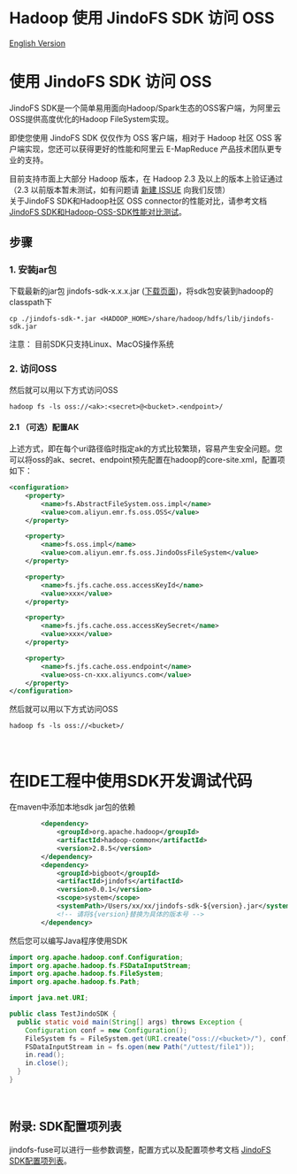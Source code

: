# Hadoop 使用 JindoFS SDK 访问 OSS
[English Version](./jindofs_sdk_how_to_en.md)


# 使用 JindoFS SDK 访问 OSS

JindoFS SDK是一个简单易用面向Hadoop/Spark生态的OSS客户端，为阿里云OSS提供高度优化的Hadoop FileSystem实现。

即使您使用 JindoFS SDK 仅仅作为 OSS 客户端，相对于 Hadoop 社区 OSS 客户端实现，您还可以获得更好的性能和阿里云 E-MapReduce 产品技术团队更专业的支持。

目前支持市面上大部分 Hadoop 版本，在 Hadoop 2.3 及以上的版本上验证通过（2.3 以前版本暂未测试，如有问题请 [新建 ISSUE](https://github.com/aliyun/alibabacloud-jindo-sdk/issues/new) 向我们反馈）<br />关于JindoFS SDK和Hadoop社区 OSS connector的性能对比，请参考文档[JindoFS SDK和Hadoop-OSS-SDK性能对比测试](./jindofs_sdk_vs_hadoop_sdk.md)。<br />

## 步骤

### 1. 安装jar包
下载最新的jar包 jindofs-sdk-x.x.x.jar ([下载页面](/docs/jindofs_sdk_download.md))，将sdk包安装到hadoop的classpath下
```
cp ./jindofs-sdk-*.jar <HADOOP_HOME>/share/hadoop/hdfs/lib/jindofs-sdk.jar
```

注意： 目前SDK只支持Linux、MacOS操作系统<br />

### 2. 访问OSS
然后就可以用以下方式访问OSS

```
hadoop fs -ls oss://<ak>:<secret>@<bucket>.<endpoint>/
```

#### 2.1 （可选）配置AK

上述方式，即在每个uri路径临时指定ak的方式比较繁琐，容易产生安全问题。您可以将oss的ak、secret、endpoint预先配置在hadoop的core-site.xml，配置项如下：
```xml
<configuration>
    <property>
        <name>fs.AbstractFileSystem.oss.impl</name>
        <value>com.aliyun.emr.fs.oss.OSS</value>
    </property>

    <property>
        <name>fs.oss.impl</name>
        <value>com.aliyun.emr.fs.oss.JindoOssFileSystem</value>
    </property>

    <property>
        <name>fs.jfs.cache.oss.accessKeyId</name>
        <value>xxx</value>
    </property>

    <property>
        <name>fs.jfs.cache.oss.accessKeySecret</name>
        <value>xxx</value>
    </property>

    <property>
        <name>fs.jfs.cache.oss.endpoint</name>
        <value>oss-cn-xxx.aliyuncs.com</value>
    </property>
</configuration>
```
然后就可以用以下方式访问OSS
```
hadoop fs -ls oss://<bucket>/
```

<br />

# 在IDE工程中使用SDK开发调试代码

在maven中添加本地sdk jar包的依赖
```xml
        <dependency>
            <groupId>org.apache.hadoop</groupId>
            <artifactId>hadoop-common</artifactId>
            <version>2.8.5</version>
        </dependency>
        <dependency>
            <groupId>bigboot</groupId>
            <artifactId>jindofs</artifactId>
            <version>0.0.1</version>
            <scope>system</scope>
            <systemPath>/Users/xx/xx/jindofs-sdk-${version}.jar</systemPath>
            <!-- 请将${version}替换为具体的版本号 -->
        </dependency>
```
然后您可以编写Java程序使用SDK
```java
import org.apache.hadoop.conf.Configuration;
import org.apache.hadoop.fs.FSDataInputStream;
import org.apache.hadoop.fs.FileSystem;
import org.apache.hadoop.fs.Path;

import java.net.URI;

public class TestJindoSDK {
  public static void main(String[] args) throws Exception {
    Configuration conf = new Configuration();
    FileSystem fs = FileSystem.get(URI.create("oss://<bucket>/"), conf);
    FSDataInputStream in = fs.open(new Path("/uttest/file1"));
    in.read();
    in.close();
  }
}
```
<br />

## 附录: SDK配置项列表

jindofs-fuse可以进行一些参数调整，配置方式以及配置项参考文档 [JindoFS SDK配置项列表](./jindofs_sdk_configuration_list.md)。
<br />

